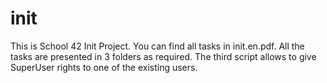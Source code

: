 # init

This is School 42 Init Project. You can find all tasks in init.en.pdf. All the tasks are presented in 3 folders as required. The third script allows to give SuperUser rights to one of the existing users.
